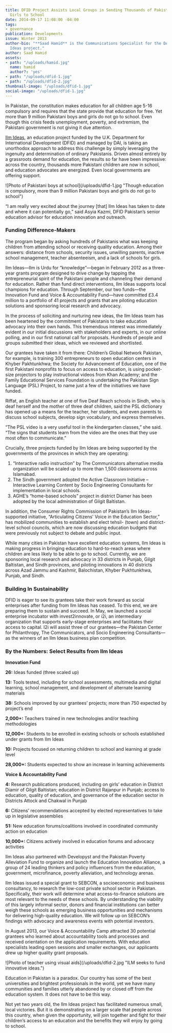 ```yaml
---
title: DFID Project Assists Local Groups in Sending Thousands of Pakistani Boys and
  Girls to School
date: 2014-09-17 11:08:00 -04:00
tags:
- governance
publication: Developments
issue: Winter 2013
author-bio: "**Saad Hamid** is the Communications Specialist for the DAI-managed Ilm
  Ideas project."
author: Saad Hamid
assets:
- path: "/uploads/hamid.jpg"
  name: hamid
  author?: 'yes'
- path: "/uploads/dfid-1.jpg"
- path: "/uploads/dfid-2.jpg"
thumbnail-image: "/uploads/dfid-1.jpg"
social-image: "/uploads/dfid-1.jpg"
---
```


<p>In Pakistan, the constitution makes education for all children age 5-16 compulsory and requires that the state provide that education for free. Yet more than 9 million Pakistani boys and girls do not go to school. Even though this crisis feeds unemployment, poverty, and extremism, the Pakistani government is not giving it due attention.</p>



<p><a href="http://dai.com/our-work/projects/pakistan—education-voice-and-accountability-fund">Ilm Ideas</a>, an education project funded by the U.K. Department for International Development (DFID) and managed by DAI, is taking an unorthodox approach to address this challenge by simply leveraging the ingenuity and determination of ordinary Pakistanis. Driven almost entirely by a grassroots demand for education, the results so far have been impressive: across the country, thousands more Pakistani children are now in school, and education advocates are energized. Even local governments are offering support.</p>
![Photo of Pakistani boys at school](/uploads/dfid-1.jpg "Though education is compulsory, more than 9 million Pakistani boys and girls do not go to school") 
<p>“I am really very excited about the journey [that] Ilm Ideas has taken to date and where it can potentially go,” said Asyia Kazmi, DFID Pakistan’s senior education advisor for education innovation and outreach.</p>
<h3>Funding Difference-Makers</h3>
<p>The program began by asking hundreds of Pakistanis what was keeping children from attending school or receiving quality education. Among their answers: distance from schools, security issues, unwilling parents, inactive school management, teacher absenteeism, and a lack of schools for girls.</p>
<p>Ilm Ideas—Ilm is Urdu for “knowledge”—began in February 2012 as a three-year grants program designed to drive change by tapping the entrepreneurial spirit of the Pakistani people and channeling their demand for education. Rather than fund direct interventions, Ilm Ideas supports local champions for education. Through September, our two funds—the Innovation Fund and Voice & Accountability Fund—have committed £3.4 million to a portfolio of 41 projects and grants that are piloting education solutions and sponsoring local research and advocacy.</p>
<p>In the process of soliciting and nurturing new ideas, the Ilm Ideas team has been heartened by the commitment of Pakistanis to take education advocacy into their own hands. This tremendous interest was immediately evident in our initial discussions with stakeholders and experts, in our online polling, and in our first national call for proposals. Hundreds of people and groups submitted their ideas, which we reviewed and shortlisted.</p>
<p>Our grantees have taken it from there: Children’s Global Network Pakistan, for example, is training 300 entrepreneurs to open education centers in Khyber Pakhtunkhwa; the Society for Advancement of Education, one of the first Pakistani nonprofits to focus on access to education, is using pocket-size projectors to play instructional videos from Khan Academy; and the Family Educational Services Foundation is undertaking the Pakistan Sign Language (PSL) Project, to name just a few of the initiatives we have funded.</p>
<p>Riffat, an English teacher at one of five Deaf Reach schools in Sindh, who is deaf herself and the mother of three deaf children, said the PSL dictionary has opened up a means for the teacher, her students, and even parents to discuss school subjects, develop sign vocabulary, and express themselves.</p>
<p>“The PSL video is a very useful tool in the kindergarten classes,” she said. “The signs that students learn from the video are the ones that they use most often to communicate.”</p>
<p>Crucially, three projects funded by Ilm Ideas are being supported by the governments of the provinces in which they are operating:</p>
<ol>
  <li>“Interactive radio instruction” by The Communicators alternative media organization will be scaled up to more than 1,500 classrooms across Islamabad.</li>
  <li>The Sindh government adopted the Active Classroom Initiative – Interactive Learning Content by Socio Engineering Consultants for implementation in local schools.</li>
  <li>AGHE’s “home-based schools” project in district Diamer has been adopted by the local administration of Gilgit Baltistan.</li>
</ol>
<p>In addition, the Consumer Rights Commission of Pakistan’s Ilm Ideas-supported initiative, “Articulating Citizens’ Voice in the Education Sector,” has mobilized communities to establish and elect tehsil- (town) and district-level school councils, which are now discussing education budgets that were previously not subject to debate and public input.</p>
<p>While many cities in Pakistan have excellent education systems, Ilm Ideas is making progress in bringing education to hard-to-reach areas where children are less likely to be able to go to school. Currently, we are sponsoring local research and advocacy in 33 districts in Punjab, Gilgit Baltistan, and Sindh provinces, and piloting innovations in 40 districts across Azad Jammu and Kashmir, Balochistan, Khyber Pukhtunkhwa, Punjab, and Sindh.</p>
<h3>Building In Sustainability</h3>
<p>DFID is eager to see its grantees take their work forward as social enterprises after funding from Ilm Ideas has ceased. To this end, we are preparing them to sustain and succeed. In May, we launched a social enterprise incubator with invest2innovate, or i2i, an intermediary organization that supports early-stage enterprises and facilitates their access to capital. I2i will assist three of our grantees—the Pakistan Center for Philanthropy, The Communicators, and Socio Engineering Consultants—as the winners of an Ilm Ideas business plan competition.</p>
<aside>
  <h3>By the Numbers: Select Results from Ilm Ideas</h3>
  <p><strong>Innovation Fund</strong></p>
  <p><strong>26:</strong> Ideas funded (three scaled up)</p>
  <p><strong>13:</strong> Tools tested, including for school assessments, multimedia and digital learning, school management, and development of alternate learning materials</p>
  <p><strong>38:</strong> Schools improved by our grantees’ projects; more than 750 expected by project’s end</p>
  <p><strong>2,000+:</strong> Teachers trained in new technologies and/or teaching methodologies</p>
  <p><strong>12,000+:</strong> Students to be enrolled in existing schools or schools established under grants from Ilm Ideas</p>
  <p><strong>10:</strong> Projects focused on returning children to school and learning at grade level</p>
  <p><strong>28,000+:</strong> Students expected to show an increase in learning achievements</p>
  <p><strong>Voice & Accountability Fund</strong></p>
  <p><strong>4:</strong> Research publications produced, including on girls’ education in District Diamir of Gilgit Baltistan; education in District Rajanpur in Punjab; access to education, quality of education, and governance of the education sector in Districts Attock and Chakwal in Punjab</p>
  <p><strong>6:</strong> Citizens’ recommendations accepted by elected representatives to take up in legislative assemblies</p>
  <p><strong>51:</strong> New education forums/coalitions involved in coordinated community action on education</p>
  <p><strong>10,000+:</strong> Citizens actively involved in education forums and advocacy activities</p>
</aside>
<p>Ilm Ideas also partnered with Developyst and the Pakistan Poverty Alleviation Fund to organize and launch the Education Innovation Alliance, a group of 24 leading thinkers and policy influencers from the education, government, microfinance, poverty alleviation, and technology arenas.</p>
<p>Ilm Ideas issued a special grant to SEBCON, a socioeconomic and business consultancy, to research the low-cost private school sector in Pakistan. Specifically, their work will determine what access-to-finance solutions are most relevant to the needs of these schools. By understanding the viability of this largely informal sector, donors and financial institutions can better weigh these schools as emerging business opportunities and mechanisms for delivering high-quality education. We will follow up on SEBCON’s findings with advocacy and awareness events with potential investors.</p>
<p>In August 2013, our Voice & Accountability Camp attracted 30 potential grantees who learned about accountability tools and processes and received orientation on the application requirements. With education specialists leading open sessions and smaller exchanges, our applicants drew up higher quality grant proposals.</p>
![Photo of teacher using visual aids](/uploads/dfid-2.jpg "ILM seeks to fund innovative ideas.") 
<p>Education in Pakistan is a paradox. Our country has some of the best universities and brightest professionals in the world, yet we have many communities and families utterly abandoned by or closed off from the education system. It does not have to be this way.</p>
<p>Not yet two years old, the Ilm Ideas project has facilitated numerous small, local victories. But it is demonstrating on a larger scale that people across this country, when given the opportunity, will join together and fight for their children’s access to an education and the benefits they will enjoy by going to school.</p>
